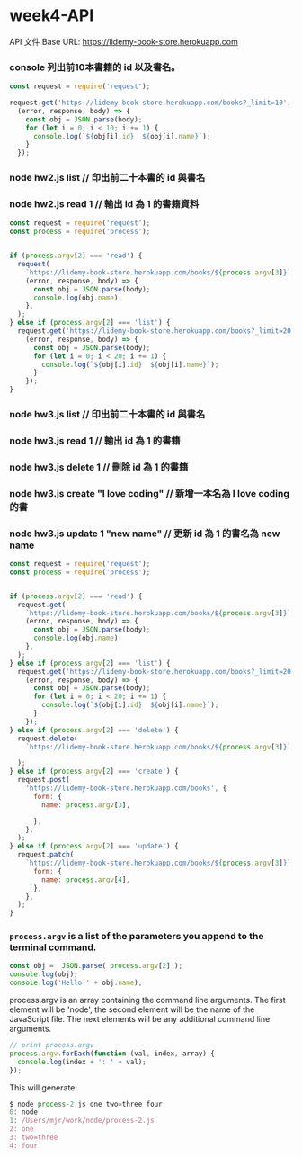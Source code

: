 # week4-API

API 文件
Base URL: https://lidemy-book-store.herokuapp.com

###  console 列出前10本書籍的 id 以及書名。

```js
const request = require('request');

request.get('https://lidemy-book-store.herokuapp.com/books?_limit=10',
  (error, response, body) => {
    const obj = JSON.parse(body);
    for (let i = 0; i < 10; i += 1) {
      console.log(`${obj[i].id}  ${obj[i].name}`);
    }
  });
  ```
### node hw2.js list // 印出前二十本書的 id 與書名
### node hw2.js read 1 // 輸出 id 為 1 的書籍資料
```js
const request = require('request');
const process = require('process');


if (process.argv[2] === 'read') {
  request(
    `https://lidemy-book-store.herokuapp.com/books/${process.argv[3]}`,
    (error, response, body) => {
      const obj = JSON.parse(body);
      console.log(obj.name);
    },
  );
} else if (process.argv[2] === 'list') {
  request.get('https://lidemy-book-store.herokuapp.com/books?_limit=20',
    (error, response, body) => {
      const obj = JSON.parse(body);
      for (let i = 0; i < 20; i += 1) {
        console.log(`${obj[i].id}  ${obj[i].name}`);
      }
    });
}


```
### node hw3.js list // 印出前二十本書的 id 與書名
### node hw3.js read 1 // 輸出 id 為 1 的書籍
### node hw3.js delete 1 // 刪除 id 為 1 的書籍
### node hw3.js create "I love coding" // 新增一本名為 I love coding 的書
### node hw3.js update 1 "new name" // 更新 id 為 1 的書名為 new name  


```js
const request = require('request');
const process = require('process');


if (process.argv[2] === 'read') {
  request.get(
    `https://lidemy-book-store.herokuapp.com/books/${process.argv[3]}`,
    (error, response, body) => {
      const obj = JSON.parse(body);
      console.log(obj.name);
    },
  );
} else if (process.argv[2] === 'list') {
  request.get('https://lidemy-book-store.herokuapp.com/books?_limit=20',
    (error, response, body) => {
      const obj = JSON.parse(body);
      for (let i = 0; i < 20; i += 1) {
        console.log(`${obj[i].id}  ${obj[i].name}`);
      }
    });
} else if (process.argv[2] === 'delete') {
  request.delete(
    `https://lidemy-book-store.herokuapp.com/books/${process.argv[3]}`,

  );
} else if (process.argv[2] === 'create') {
  request.post(
    'https://lidemy-book-store.herokuapp.com/books', {
      form: {
        name: process.argv[3],

      },
    },
  );
} else if (process.argv[2] === 'update') {
  request.patch(
    `https://lidemy-book-store.herokuapp.com/books/${process.argv[3]}`, {
      form: {
        name: process.argv[4],
      },
    },
  );
}

```

### `process.argv` is a list of the parameters you append to the terminal command.

```js
const obj =  JSON.parse( process.argv[2] );
console.log(obj);
console.log('Hello ' + obj.name);
```

process.argv is an array containing the command line arguments. The first element will be 'node', the second element will be the name of the JavaScript file. The next elements will be any additional command line arguments.

```js
// print process.argv
process.argv.forEach(function (val, index, array) {
  console.log(index + ': ' + val);
});
```
This will generate:
```js
$ node process-2.js one two=three four
0: node
1: /Users/mjr/work/node/process-2.js
2: one
3: two=three
4: four
```
